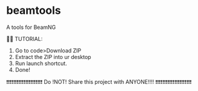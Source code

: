 # beamtools

A tools for BeamNG

🎀🎀
TUTORIAL:

1) Go to code>Download ZIP
2) Extract the ZIP into ur desktop
3) Run launch shortcut.
4) Done!

❗❗❗❗❗❗❗❗❗❗❗❗❗❗❗❗❗❗❗❗❗
Do !NOT! Share this project with ANYONE!!!!
❗❗❗❗❗❗❗❗❗❗❗❗❗❗❗❗❗❗❗❗❗
